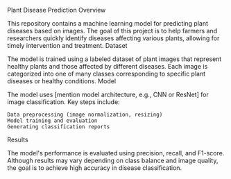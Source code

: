 Plant Disease Prediction
Overview

This repository contains a machine learning model for predicting plant diseases based on images. The goal of this project is to help farmers and researchers quickly identify diseases affecting various plants, allowing for timely intervention and treatment.
Dataset

The model is trained using a labeled dataset of plant images that represent healthy plants and those affected by different diseases. Each image is categorized into one of many classes corresponding to specific plant diseases or healthy conditions.
Model

The model uses [mention model architecture, e.g., CNN or ResNet] for image classification. Key steps include:

    Data preprocessing (image normalization, resizing)
    Model training and evaluation
    Generating classification reports

Results

The model's performance is evaluated using precision, recall, and F1-score. Although results may vary depending on class balance and image quality, the goal is to achieve high accuracy in disease classification.
